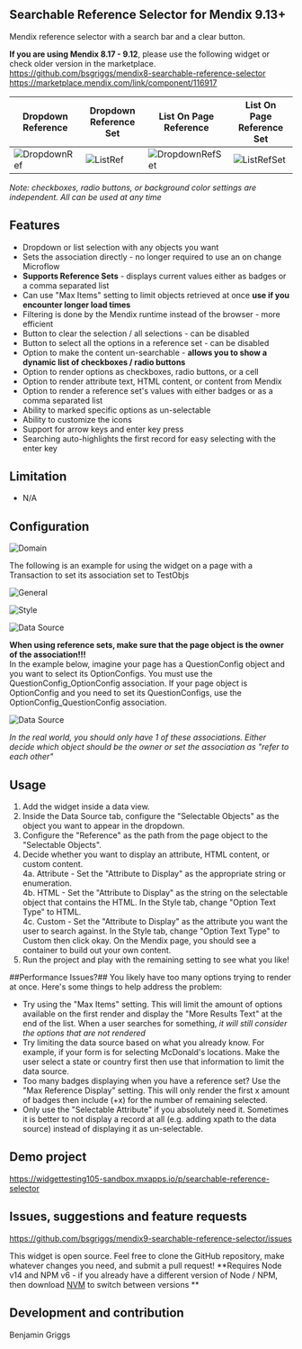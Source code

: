 ## Searchable Reference Selector for Mendix 9.13+

Mendix reference selector with a search bar and a clear button.

**If you are using Mendix 8.17 - 9.12**, please use the following widget or check older version in the marketplace.  
https://github.com/bsgriggs/mendix8-searchable-reference-selector  
https://marketplace.mendix.com/link/component/116917  

| Dropdown Reference | Dropdown Reference Set | List On Page Reference | List On Page Reference Set |
| ------------- | ------------- | ------------- | ------------- |
| ![DropdownRef](https://github.com/bsgriggs/mendix9-searchable-reference-selector/blob/media/dropdownRef.png)   | ![ListRef](https://github.com/bsgriggs/mendix9-searchable-reference-selector/blob/media/listRef.png)   | ![DropdownRefSet](https://github.com/bsgriggs/mendix9-searchable-reference-selector/blob/media/dropdownRefSet.png)   | ![ListRefSet](https://github.com/bsgriggs/mendix9-searchable-reference-selector/blob/media/listRefSet.png)   |  

*Note: checkboxes, radio buttons, or background color settings are independent. All can be used at any time*

## Features

-   Dropdown or list selection with any objects you want
-   Sets the association directly - no longer required to use an on change Microflow
-   **Supports Reference Sets** - displays current values either as badges or a comma separated list
-   Can use "Max Items" setting to limit objects retrieved at once **use if you encounter longer load times**
-   Filtering is done by the Mendix runtime instead of the browser - more efficient 
-   Button to clear the selection / all selections - can be disabled
-   Button to select all the options in a reference set - can be disabled
-   Option to make the content un-searchable - **allows you to show a dynamic list of checkboxes / radio buttons**
-   Option to render options as checkboxes, radio buttons, or a cell
-   Option to render attribute text, HTML content, or content from Mendix 
-   Option to render a reference set's values with either badges or as a comma separated list
-   Ability to marked specific options as un-selectable
-   Ability to customize the icons
-   Support for arrow keys and enter key press
-   Searching auto-highlights the first record for easy selecting with the enter key

## Limitation

-   N/A

## Configuration

![Domain](https://github.com/bsgriggs/mendix9-searchable-reference-selector/blob/media/Domain.png)  

The following is an example for using the widget on a page with a Transaction to set its association set to TestObjs  

![General](https://github.com/bsgriggs/mendix9-searchable-reference-selector/blob/media/General.png)  

![Style](https://github.com/bsgriggs/mendix9-searchable-reference-selector/blob/media/Style.png)  

![Data Source](https://github.com/bsgriggs/mendix9-searchable-reference-selector/blob/media/DataSource.png)  

**When using reference sets, make sure that the page object is the owner of the association!!!**  
In the example below, imagine your page has a QuestionConfig object and you want to select its OptionConfigs. You must use the QuestionConfig_OptionConfig association. If your page object is OptionConfig and you need to set its QuestionConfigs, use the OptionConfig_QuestionConfig association.  

![Data Source](https://github.com/bsgriggs/mendix9-searchable-reference-selector/blob/media/referenceSetOwner.png)  

*In the real world, you should only have 1 of these associations. Either decide which object should be the owner or set the association as "refer to each other"*

## Usage

1. Add the widget inside a data view. 
2. Inside the Data Source tab, configure the "Selectable Objects" as the object you want to appear in the dropdown.  
3. Configure the "Reference" as the path from the page object to the "Selectable Objects".  
4. Decide whether you want to display an attribute, HTML content, or custom content.  
  4a. Attribute - Set the "Attribute to Display" as the appropriate string or enumeration.  
  4b. HTML - Set the "Attribute to Display" as the string on the selectable object that contains the HTML. In the Style tab, change "Option Text Type" to HTML.  
  4c. Custom - Set the "Attribute to Display" as the attribute you want the user to search against. In the Style tab, change "Option Text Type" to Custom then click okay. On the Mendix page, you should see a container to build out your own content.  
5. Run the project and play with the remaining setting to see what you like!  

##Performance Issues?##
You likely have too many options trying to render at once. Here's some things to help address the problem:  
-   Try using the "Max Items" setting. This will limit the amount of options available on the first render and display the "More Results Text" at the end of the list. When a user searches for something, *it will still consider the options that are not rendered*
-   Try limiting the data source based on what you already know. For example, if your form is for selecting McDonald's locations. Make the user select a state or country first then use that information to limit the data source.
-   Too many badges displaying when you have a reference set? Use the "Max Reference Display" setting. This will only render the first x amount of badges then include (+x) for the number of remaining selected.
-   Only use the "Selectable Attribute" if you absolutely need it. Sometimes it is better to not display a record at all (e.g. adding xpath to the data source) instead of displaying it as un-selectable.

## Demo project

https://widgettesting105-sandbox.mxapps.io/p/searchable-reference-selector

## Issues, suggestions and feature requests

https://github.com/bsgriggs/mendix9-searchable-reference-selector/issues

This widget is open source. Feel free to clone the GitHub repository, make whatever changes you need, and submit a pull request! 
**Requires Node v14 and NPM v6 - if you already have a different version of Node / NPM, then download [NVM](https://github.com/nvm-sh/nvm) to switch between versions **

## Development and contribution

Benjamin Griggs
